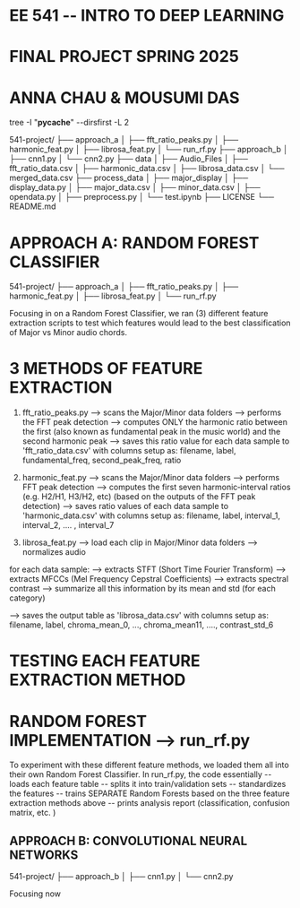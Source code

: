 # EE 541 -- INTRO TO DEEP LEARNING
# FINAL PROJECT SPRING 2025
# ANNA CHAU & MOUSUMI DAS

tree -I "__pycache__" --dirsfirst -L 2

541-project/
├── approach_a
│   ├── fft_ratio_peaks.py
│   ├── harmonic_feat.py
│   ├── librosa_feat.py
│   └── run_rf.py
├── approach_b
│   ├── cnn1.py
│   └── cnn2.py
├── data
│   ├── Audio_Files
│   ├── fft_ratio_data.csv
│   ├── harmonic_data.csv
│   ├── librosa_data.csv
│   └── merged_data.csv
├── process_data
│   ├── major_display
│   ├── display_data.py
│   ├── major_data.csv
│   ├── minor_data.csv
│   ├── opendata.py
│   ├── preprocess.py
│   └── test.ipynb
├── LICENSE
└── README.md

# APPROACH A: RANDOM FOREST CLASSIFIER 

541-project/
├── approach_a
│   ├── fft_ratio_peaks.py
│   ├── harmonic_feat.py
│   ├── librosa_feat.py
│   └── run_rf.py

Focusing in on a Random Forest Classifier, we ran (3) different feature extraction scripts to test which features would lead to the best classification of Major vs Minor audio chords. 

# 3 METHODS OF FEATURE EXTRACTION 

1. fft_ratio_peaks.py
--> scans the Major/Minor data folders
--> performs the FFT peak detection 
--> computes ONLY the harmonic ratio between the first (also known as fundamental peak in the music world) and the second harmonic peak
--> saves this ratio value for each data sample to 'fft_ratio_data.csv' with columns setup as: filename,    label,  fundamental_freq,   second_peak_freq,   ratio

2. harmonic_feat.py
--> scans the Major/Minor data folders
--> performs FFT peak detection
--> computes the first seven harmonic‐interval ratios (e.g. H2/H1, H3/H2, etc)
    (based on the outputs of the FFT peak detection)
--> saves ratio values of each data sample to 'harmonic_data.csv' with columns setup as:    filename,   label,  interval_1,   interval_2, .... ,  interval_7

3. librosa_feat.py
--> load each clip in Major/Minor data folders
--> normalizes audio

for each data sample:
--> extracts STFT (Short Time Fourier Transform)
--> extracts MFCCs (Mel Frequency Cepstral Coefficients)
--> extracts spectral contrast
--> summarize all this information by its mean and std (for each category)

--> saves the output table as 'librosa_data.csv' with columns setup as:
filename,   label,  chroma_mean_0,  ...,    chroma_mean11, ....,  contrast_std_6

# TESTING EACH FEATURE EXTRACTION METHOD 
# RANDOM FOREST IMPLEMENTATION --> run_rf.py

To experiment with these different feature methods, we loaded them all into their own Random Forest Classifier. In run_rf.py, the code essentially
-- loads each feature table
-- splits it into train/validation sets
-- standardizes the features
-- trains SEPARATE Random Forests based on the three feature extraction methods above
-- prints analysis report (classification, confusion matrix, etc. ) 


## APPROACH B: CONVOLUTIONAL NEURAL NETWORKS 

541-project/
├── approach_b
│   ├── cnn1.py
│   └── cnn2.py

Focusing now 
